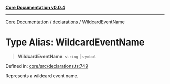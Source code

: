 [**Core Documentation v0.0.4**](../../README.md)

***

[Core Documentation](../../modules.md) / [declarations](../README.md) / WildcardEventName

# Type Alias: WildcardEventName

> **WildcardEventName**: `string` \| `symbol`

Defined in: [core/src/declarations.ts:749](https://github.com/stonemjs/core/blob/e4675fc5d1a8e120fdb4d54e226a2496fdda3681/src/declarations.ts#L749)

Represents a wildcard event name.
